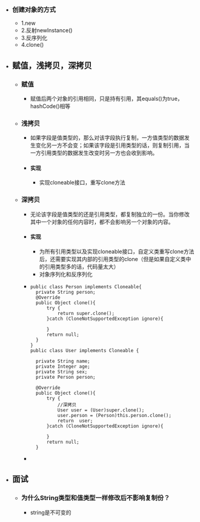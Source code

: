 - ### 创建对象的方式
	- 1.new
	- 2.反射newInstance()
	- 3.反序列化
	- 4.clone()
- ## 赋值，浅拷贝，深拷贝
	- ### 赋值
		- 赋值后两个对象的引用相同，只是持有引用，其equals()为true，hashCode()相等
	- ### 浅拷贝
		- 如果字段是值类型的，那么对该字段执行复制，一方值类型的数据发生变化另一方不会变；如果该字段是引用类型的话，则复制引用，当一方引用类型的数据发生改变时另一方也会收到影响。
		- #### 实现
			- 实现cloneable接口，重写clone方法
	- ### 深拷贝
		- 无论该字段是值类型的还是引用类型，都复制独立的一份。当你修改其中一个对象的任何内容时，都不会影响另一个对象的内容。
		- #### 实现
			- 为所有引用类型以及实现cloneable接口，自定义类重写clone方法后，还需要实现其内部的引用类型的clone（但是如果自定义类中的引用类型多的话，代码量太大）
			- 对象序列化和反序列化
		- ```
		  public class Person implements Cloneable{
		    private String person;
		    @Override
		    public Object clone(){
		        try {
		            return super.clone();
		        }catch (CloneNotSupportedException ignore){
		  
		        }
		        return null;
		    }
		  }
		  public class User implements Cloneable {
		  
		    private String name;
		    private Integer age;
		    private String sex;
		    private Person person;
		  
		    @Override
		    public Object clone(){
		        try {
		            //深拷贝
		            User user = (User)super.clone();
		            user.person = (Person)this.person.clone();
		            return  user;
		        }catch (CloneNotSupportedException ignore){
		  	
		        }
		        return null;
		    }
		  ```
		-
- ## 面试
	- ### 为什么String类型和值类型一样修改后不影响复制份？
		- string是不可变的